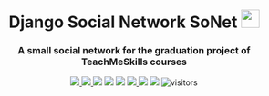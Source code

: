 <h1 align="center">Django Social Network SoNet</a> 
<img src="https://github.com/blackcater/blackcater/raw/main/images/Hi.gif" height="32"/></h1>
<h3 align="center">A small social network for the graduation project of TeachMeSkills courses</h3>

<p align="center">
    <a href="https://github.com/nnnLik/social_network-django/stargazers">
        <img src="https://img.shields.io/github/stars/nnnLik/social_network-django.svg?logo=github">
    <a href="https://github.com/nnnLik/social_network-django">
        <img src="https://img.shields.io/github/commit-activity/w/nnnLik/social_network-django">
    <a href="https://github.com/nnnLik/social_network-django">
        <img src="https://img.shields.io/github/repo-size/nnnLik/social_network-django"></a>
    <a href="https://github.com/python/cpython">
        <img src="https://img.shields.io/badge/Python-3.9-FF1493.svg"></a>
    <a href="https://github.com/python/cpython">
        <img src="https://img.shields.io/badge/Python-3.8-FF1493.svg"></a>
    <a href="https://img.shields.io/github/languages/top/nnnLik/social_network-django">
        <img src="https://img.shields.io/github/languages/top/nnnLik/social_network-django">
    <a href="https://discord.com/channels/982762046317821992/982762046317821994">
        <img src="https://img.shields.io/discord/982762046317821992?style=flat"></a>
    <a href="https://github.com/nnnLik/social_network-django/network/members">
        <img src="https://img.shields.io/github/forks/nnnLik/social_network-django.svg?color=blue&logo=github"></a>
        <img src="https://visitor-badge.laobi.icu/badge?page_id=nnnLik.social_network-django" alt="visitors"/>   
</p>
